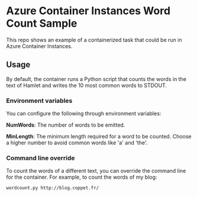 # Azure Container Instances Word Count Sample

This repo shows an example of a containerized task that could be run in Azure Container Instances.

## Usage

By default, the container runs a Python script that counts the words in the text of Hamlet and writes the 10 most common words to STDOUT.

### Environment variables

You can configure the following through environment variables:

**NumWords**: The number of words to be emitted.

**MinLength**: The minimum length required for a word to be counted. Choose a higher number to avoid common words like 'a' and 'the'.

### Command line override

To count the words of a different text, you can override the command line for the container. For example, to count the words of my blog:

```
wordcount.py http://blog.coppet.fr/
```